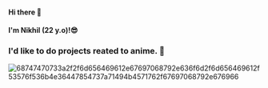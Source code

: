 #### Hi there 👋
#### I'm Nikhil (22 y.o)!😎
### I'd like to do projects reated to anime. 👻







![68747470733a2f2f6d656469612e67697068792e636f6d2f6d656469612f53576f536b4e36447854737a71494b4571762f67697068792e676966](https://user-images.githubusercontent.com/96485614/151500101-b6cb0e2f-3b7d-4df4-8f6f-a6099d4909b3.gif)
